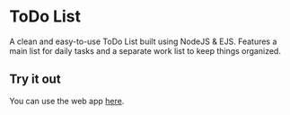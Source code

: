# ToDo List
A clean and easy-to-use ToDo List built using NodeJS & EJS. Features a main list for daily tasks and a separate work list to keep things organized.

## Try it out
You can use the web app [here](https://todo23967.herokuapp.com/).